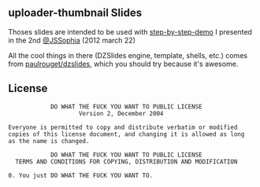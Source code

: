 ## uploader-thumbnail Slides

Thoses slides are intended to be used with [step-by-step-demo](https://github.com/dharFr/uploader-thumbnail/tree/step-by-step-demo) I presented in the 2nd [@JSSophia](http://twitter.com/jssophia) (2012 march 22)

All the cool things in there (DZSlides engine, template, shells, etc.) comes from [paulrouget/dzslides](https://github.com/paulrouget/dzslides), which you should try because it's awesome.

## License

                DO WHAT THE FUCK YOU WANT TO PUBLIC LICENSE
                        Version 2, December 2004

    Everyone is permitted to copy and distribute verbatim or modified
    copies of this license document, and changing it is allowed as long
    as the name is changed.

                DO WHAT THE FUCK YOU WANT TO PUBLIC LICENSE
      TERMS AND CONDITIONS FOR COPYING, DISTRIBUTION AND MODIFICATION

    0. You just DO WHAT THE FUCK YOU WANT TO.
